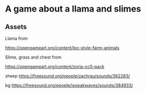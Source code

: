 # A game about a llama and slimes


## Assets

Llama from

https://opengameart.org/content/lpc-style-farm-animals

Slime, grass and chest from

https://opengameart.org/content/zoria-cc0-pack


sheep
https://freesound.org/people/zachrau/sounds/362283/

bg
https://freesound.org/people/ispeakwaves/sounds/384933/
